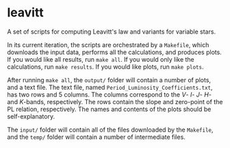 leavitt
=======

A set of scripts for computing Leavitt's law and variants for variable stars.

In its current iteration, the scripts are orchestrated by a `Makefile`, which downloads the input data, performs all the calculations, and produces plots. If you would like all results, run `make all`. If you would only like the calculations, run `make results`. If you would like plots, run `make plots`.

After running `make all`, the `output/` folder will contain a number of plots, and a text file. The text file, named `Period_Luminosity_Coefficients.txt`, has two rows and 5 columns. The columns correspond to the _V_- _I_- _J_- _H_- and _K_-bands, respectively. The rows contain the slope and zero-point of the PL relation, respectively. The names and contents of the plots should be self-explanatory.

The `input/` folder will contain all of the files downloaded by the `Makefile`, and the `temp/` folder will contain a number of intermediate files.
